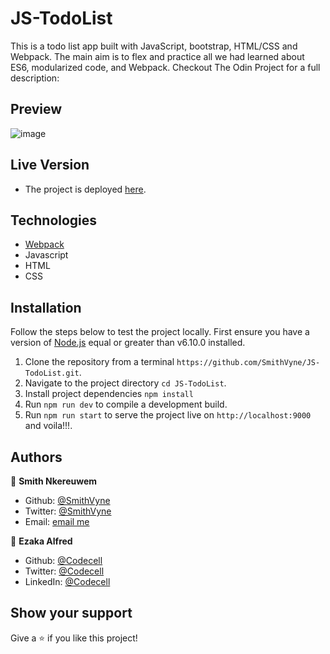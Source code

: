# JS-TodoList
This is a todo list app built with JavaScript, bootstrap, HTML/CSS and Webpack. The main aim is to flex and practice all we had learned about ES6, modularized code, and Webpack. Checkout The Odin Project for a full description:

## Preview 
  ![image](https://user-images.githubusercontent.com/46686100/95511233-17505700-09af-11eb-8221-ad79033be826.png)
  
## Live Version
  - The project is deployed [here](https://smithvyne.github.io/JS-TodoList/).

## Technologies
  - [Webpack](https://webpack.js.org/)
  - Javascript
  - HTML
  - CSS

## Installation
Follow the steps below to test the project locally. First ensure you have a version of [Node.js](http://nodejs.org/) equal or greater than v6.10.0 installed.

1. Clone the repository from a terminal `https://github.com/SmithVyne/JS-TodoList.git`.
2. Navigate to the project directory `cd JS-TodoList`.
3. Install project dependencies `npm install`
4. Run `npm run dev` to compile a development build.
5. Run `npm run start` to serve the project live on `http://localhost:9000` and voila!!!.


## Authors

👤 **Smith Nkereuwem**

- Github: [@SmithVyne](https://github.com/SmithVyne)
- Twitter: [@SmithVyne](https://twitter.com/SmithVyne)
- Email: [email me](smithnkereuwem2@gmail.com)

👤 **Ezaka Alfred**

- Github: [@Codecell](https://github.com/codecell)
- Twitter: [@Codecell](https://twitter.com/the_codecell)
- LinkedIn: [@Codecell](https://www.linkedin.com/in/alfrednoble/)

## Show your support

Give a ⭐️ if you like this project!
